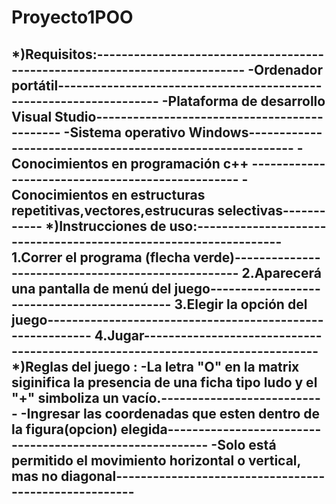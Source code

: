 # Proyecto1POO
*)Requisitos:---------------------------------------------------------------------------
  -Ordenador portátil-------------------------------------------------------------------
  -Plataforma de desarrollo Visual Studio---------------------------------------------
  -Sistema operativo Windows----------------------------------------------------------
  -Conocimientos en programación c++ -------------------------------------------------
  -Conocimientos en estructuras repetitivas,vectores,estrucuras selectivas------------
*)Instrucciones de uso:-----------------------------------------------------------------
  1.Correr el programa (flecha verde)---------------------------------------------------
  2.Aparecerá una pantalla de menú del juego--------------------------------------------
  3.Elegir la opción del juego----------------------------------------------------------
  4.Jugar-------------------------------------------------------------------------------
*)Reglas del juego :
  -La letra "O" en la matrix siginifica la presencia de una ficha tipo ludo y el "+" simboliza un vacío.---------------------------
  -Ingresar las coordenadas que esten dentro de la figura(opcion) elegida---------------------------------------------------------
  -Solo está permitido el movimiento horizontal o vertical, mas  no diagonal------------------------------------------------------
  -
  
